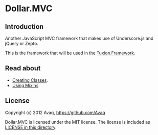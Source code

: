 # Dollar.MVC

## Introduction

Another JavaScript MVC framework that makes use of Underscore.js and jQuery or Zepto.

This is the framework that will be used in the
[Tuxion.Framework](https://github.com/Tuxion/tuxion.framework).

## Read about

 - [Creating Classes](https://github.com/Avaq/dollar.mvc/wiki/Creating-classes).
 - [Using Mixins](https://github.com/Avaq/dollar.mvc/wiki/Using-mixins).

## License

Copyright (c) 2012 Avaq, https://github.com/Avaq

Dollar.MVC is licensed under the MIT license. The license is included as
[LICENSE in this directory](https://github.com/Avaq/dollar.mvc/blob/master/LICENSE).
